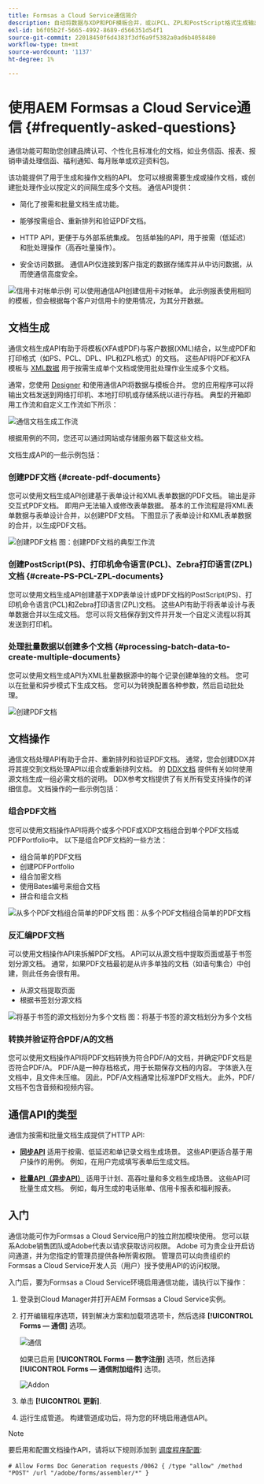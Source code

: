 ```yaml
---
title: Formsas a Cloud Service通信简介
description: 自动将数据与XDP和PDF模板合并，或以PCL、ZPL和PostScript格式生成输出
exl-id: b6f05b2f-5665-4992-8689-d566351d54f1
source-git-commit: 22018450f6d4383f3df6a9f5382a0ad6b4058480
workflow-type: tm+mt
source-wordcount: '1137'
ht-degree: 1%

---
```


# 使用AEM Formsas a Cloud Service通信 {#frequently-asked-questions}

通信功能可帮助您创建品牌认可、个性化且标准化的文档，如业务信函、报表、报销申请处理信函、福利通知、每月账单或欢迎资料包。

该功能提供了用于生成和操作文档的API。 您可以根据需要生成或操作文档，或创建批处理作业以按定义的间隔生成多个文档。 通信API提供：

* 简化了按需和批量文档生成功能。

* 能够按需组合、重新排列和验证PDF文档。

* HTTP API，更便于与外部系统集成。 包括单独的API，用于按需（低延迟）和批处理操作（高吞吐量操作）。

* 安全访问数据。 通信API仅连接到客户指定的数据存储库并从中访问数据，从而使通信高度安全。

![信用卡对帐单示例](assets/statement.png)
可以使用通信API创建信用卡对帐单。 此示例报表使用相同的模板，但会根据每个客户对信用卡的使用情况，为其分开数据。

## 文档生成

通信文档生成API有助于将模板(XFA或PDF)与客户数据(XML)结合，以生成PDF和打印格式（如PS、PCL、DPL、IPL和ZPL格式）的文档。 这些API将PDF和XFA模板与 [XML数据](communications-known-issues-limitations.md#form-data) 用于按需生成单个文档或使用批处理作业生成多个文档。

通常，您使用 [Designer](use-forms-designer.md) 和使用通信API将数据与模板合并。 您的应用程序可以将输出文档发送到网络打印机、本地打印机或存储系统以进行存档。 典型的开箱即用工作流和自定义工作流如下所示：

![通信文档生成工作流](assets/communicaions-workflow.png)

根据用例的不同，您还可以通过网站或存储服务器下载这些文档。

文档生成API的一些示例包括：

### 创建PDF文档 {#create-pdf-documents}

您可以使用文档生成API创建基于表单设计和XML表单数据的PDF文档。 输出是非交互式PDF文档。 即用户无法输入或修改表单数据。 基本的工作流程是将XML表单数据与表单设计合并，以创建PDF文档。 下图显示了表单设计和XML表单数据的合并，以生成PDF文档。

![创建PDF文档](assets/outPutPDF_popup.png)
图：创建PDF文档的典型工作流

### 创建PostScript(PS)、打印机命令语言(PCL)、Zebra打印语言(ZPL)文档 {#create-PS-PCL-ZPL-documents}

您可以使用文档生成API创建基于XDP表单设计或PDF文档的PostScript(PS)、打印机命令语言(PCL)和Zebra打印语言(ZPL)文档。 这些API有助于将表单设计与表单数据合并以生成文档。 您可以将文档保存到文件并开发一个自定义流程以将其发送到打印机。

<!-- ### Processing batch data to create multiple documents

Communications APIs can create separate documents for each record within an XML batch data source. The APIs can also create a single document that contains all records (this functionality is the default). Assume that an XML data source contains ten records and you instruct the APIs to create a separate document for each record (for example, PDF documents). As a result, the APIs generate ten PDF documents.

The following illustration also shows Communications APIs processing an XML data file that contains multiple records. However, assume that you instruct the APIs to create a single PDF document that contains all data records. In this situation, the APIs generate one document that contains all of the records.

The following illustration shows Communications APIs processing an XML data file that con tains multiple records. Assume that you instruct the Communications APIs to create a separate PDF document for each data record. In this situation, the APIs generates a separate PDF document for each data record.

 -->

### 处理批量数据以创建多个文档 {#processing-batch-data-to-create-multiple-documents}

您可以使用文档生成API为XML批量数据源中的每个记录创建单独的文档。 您可以在批量和异步模式下生成文档。 您可以为转换配置各种参数，然后启动批处理。

![创建PDF文档](assets/ou_OutputBatchMany_popup.png)

<!-- You can can also create a single document that contains all records (this functionality is the default).  Assume that an XML data source contains ten records and you have a requirement to create a separate document for each record (for example, PDF documents). You can use the Communication APIs to generate ten PDF documents. -->

<!-- The following illustration shows the Communication APIs processing an XML data file that contains multiple records. However, assume that you instruct the Communication APIs to create a single PDF document that contains all data records. In this situation, the Communication APIs generate one document that contains all of the records.

![Create PDF Documents](assets/ou_OutputBatchSingle_popup.png)

The following illustration shows the Communication APIs processing an XML data file that contains multiple records. Assume that you instruct the Communication APIs to create a separate PDF document for each data record. In this situation, the Communication APIs generates a separate PDF document for each data record.

![Create PDF Documents](assets/ou_OutputBatchMany_popup.png)

For detailed information on using Batch APIs, see Communication APIs: Processing batch data to create multiple documents. 

### Flatten interactive PDF documents {#flatten-interactive-pdf-documents}

You can use document generation APIs to transform an interactive PDF document (for example, a form) to a non-interactive PDF document. An interactive PDF document lets users enter or modify data located in the PDF document fields. The process of transforming an interactive PDF document to a non-interactive PDF document is called flattening. When a PDF document is flattened, a user cannot modify the data located in the document’s fields. One reason to flatten a PDF document is to ensure that data cannot be modified.

You can flatten the following types of PDF documents:

* Interactive PDF documents created in Designer (that contain XFA streams).

* Acrobat PDF forms

If you attempt to flatten a non-interactive PDF document, an exception occurs.

### Retain Form State {#retain-form-state}

An interactive PDF document contains various elements that constitute a form. These elements may include fields (to accept or display data), buttons (to trigger events), and scripts (commands to perform a specific action). Clicking a button may trigger an event that changes the state of a field. For example, choosing a gender option may change the color of a field or the appearance of the form. This is an example of a manual event causing the form state to change.

When such an interactive PDF document is flattened using the Communications APIs, the state of the form is not retained. To ensure that the state of the form is retained even after the form is flattened, set the Boolean value _retainFormState_ to True to save and retain the state of the form. -->

## 文档操作

通信文档处理API有助于合并、重新排列和验证PDF文档。 通常，您会创建DDX并将其提交到文档处理API以组合或重新排列文档。 的 [DDX文档](https://helpx.adobe.com/content/dam/help/en/experience-manager/forms-cloud-service/ddxRef.pdf) 提供有关如何使用源文档生成一组必需文档的说明。 DDX参考文档提供了有关所有受支持操作的详细信息。 文档操作的一些示例包括：

### 组合PDF文档

您可以使用文档操作API将两个或多个PDF或XDP文档组合到单个PDF文档或PDFPortfolio中。 以下是组合PDF文档的一些方法：

* 组合简单的PDF文档
* 创建PDFPortfolio
* 组合加密文档
* 使用Bates编号来组合文档
* 拼合和组合文档

![从多个PDF文档组合简单的PDF文档](assets/as_document_assembly.png)
图：从多个PDF文档组合简单的PDF文档

### 反汇编PDF文档

可以使用文档操作API来拆解PDF文档。 API可以从源文档中提取页面或基于书签划分源文档。 通常，如果PDF文档最初是从许多单独的文档（如语句集合）中创建，则此任务会很有用。

* 从源文档提取页面
* 根据书签划分源文档

![将基于书签的源文档划分为多个文档](assets/as_intro_pdfsfrombookmarks.png)
图：将基于书签的源文档划分为多个文档

### 转换并验证符合PDF/A的文档

您可以使用文档操作API将PDF文档转换为符合PDF/A的文档，并确定PDF文档是否符合PDF/A。 PDF/A是一种存档格式，用于长期保存文档的内容。 字体嵌入在文档中，且文件未压缩。 因此，PDF/A文档通常比标准PDF文档大。 此外，PDF/文档不包含音频和视频内容。

## 通信API的类型

通信为按需和批量文档生成提供了HTTP API:

* **[同步API](https://www.adobe.io/experience-manager-forms-cloud-service-developer-reference/)** 适用于按需、低延迟和单记录文档生成场景。 这些API更适合基于用户操作的用例。 例如，在用户完成填写表单后生成文档。

* **[批量API（异步API）](https://www.adobe.io/experience-manager-forms-cloud-service-developer-reference/)** 适用于计划、高吞吐量和多文档生成场景。 这些API可批量生成文档。 例如，每月生成的电话账单、信用卡报表和福利报表。

## 入门

通信功能可作为Formsas a Cloud Service用户的独立附加模块使用。 您可以联系Adobe销售团队或Adobe代表以请求获取访问权限。 Adobe 可为贵企业开启访问通道，并为您指定的管理员提供各种所需权限。 管理员可以向贵组织的Formsas a Cloud Service开发人员（用户）授予使用API的访问权限。

入门后，要为Formsas a Cloud Service环境启用通信功能，请执行以下操作：

1. 登录到Cloud Manager并打开AEM Formsas a Cloud Service实例。

1. 打开编辑程序选项，转到解决方案和加载项选项卡，然后选择 **[!UICONTROL Forms — 通信]** 选项。

   ![通信](assets/communications.png)

   如果已启用 **[!UICONTROL Forms — 数字注册]** 选项，然后选择 **[!UICONTROL Forms — 通信附加组件]** 选项。

   ![Addon](assets/add-on.png)

1. 单击 **[!UICONTROL 更新]**.

1. 运行生成管道。 构建管道成功后，将为您的环境启用通信API。

>[!NOTE]
>
> 要启用和配置文档操作API，请将以下规则添加到 [调度程序配置](setup-local-development-environment.md#forms-specific-rules-to-dispatcher):
>
> `# Allow Forms Doc Generation requests`
> `/0062 { /type "allow" /method "POST" /url "/adobe/forms/assembler/*" }`

<!--

Communication help you combine a template and XML data to generate print documents in various formats. The service allows you to generate documents in synchronous and batch modes. The APIs enables you to create applications that let you:

  * Generate documents by populating template files (PDF and XDP) with XML data.
  * Generate output forms in various formats, including non-interactive PDF print streams.

Consider a scenario where you have one or more templates and multiple records of XML data for each template. You can use Communications APIs to generate a print document for each record.  You can also combine the records into a single document.  The result is a non-interactive PDF document. A non-interactive PDF document does not let users enter data into its fields.

 There are two main Communications APIs. The _generatePDFOutput_ generates PDFs, while the _generatePrintedOutput_ generates PostScript, ZPL, and PCL formats. These APIs are available as REST endpoints on your environment, both on author and publish instances. Since the publish instances are configured to scale faster than the author instances, it is recommended use these APIs via publish instances.

The first parameter of both the operations accept the path and name of the template file (for example ExpenseClaim.xdp). You can specify a fully qualified path, reference path of your AEM Repository, or path of a binary file. The second parameter accepts an XML document that is merged with the template while generating the output document.  

The [API reference documentation](https://documentcloud.adobe.com/link/track?uri=urn:aaid:scds:US:b1223732-ae0f-4921-bdc0-c31e48b56044) provides detailed information about all the parameters, authentication methods, and various services provided by APIs. The API reference documentation is also available in the .yaml format. You can download the .yaml for [Batch APIs](assets/batch-api.yaml) or [non-Batch API.yaml](assets/non-batch-api.yaml) file and upload it to postman to check functionality of APIs.

>[!VIDEO](https://video.tv.adobe.com/v/335771)

Uploading Communication APIs .yaml file to postman to check functionality of APIs.

## Using the Communications APIs {#workflows}

Typically, you create a template using [Designer](use-forms-designer.md) and use communications APIs ( generatePDFOutput and generatePrintedOutput) to:

* Convert these templates to various formats, including PDF, PostScript, ZPL, and PCL.
* Merge XML form data with a form design to generate a document.
* Generate a document without merging XML form data into the document. However, the primary workflow is merging data into the document.

Then, the output document is stored to a file. You can design custom workflows to send the file to a network printer, a local printer, or to a storage system for archival. A typical out of the box and custom workflows look like the following:

![Communications Workflow](assets/communicaions-workflow.png)

### Create PDF documents {#create-pdf-documents}

You can use the _generatePDFOutput_ API to create PDF document that is based on a form design and XML form data. The output is a non-interactive PDF document. That is, users cannot enter or modify form data. A basic workflow is to merge XML form data with a form design to create a PDF document. The following illustration shows the merging of a form design and XML form data to produce a PDF document.

![Create PDF Documents](assets/outPutPDF_popup.png)

### Create PostScript (PS), Printer Command Language (PCL), Zebra Printing Language (ZPL) document {#create-PS-PCL-ZPL-documents}

You can use Communications APIs to create PostScript (PS), Printer Command Language (PCL), and Zebra Printing Language (ZPL) document that are based on a XDP form design or PDF document. The _generatePrintedOutput_ API merges a form design with form data to generate a document. You can save the document to a file and develop a custom process to send it to a printer.

 ### Processing batch data to create multiple documents

Communications APIs can create separate documents for each record within an XML batch data source. The APIs can also create a single document that contains all records (this functionality is the default). Assume that an XML data source contains ten records and you instruct the APIs to create a separate document for each record (for example, PDF documents). As a result, the APIs generate ten PDF documents.

The following illustration also shows Communications APIs processing an XML data file that contains multiple records. However, assume that you instruct the APIs to create a single PDF document that contains all data records. In this situation, the APIs generate one document that contains all of the records.

The following illustration shows Communications APIs processing an XML data file that contains multiple records. Assume that you instruct the Communications APIs to create a separate PDF document for each data record. In this situation, the APIs generates a separate PDF document for each data record.

### Processing batch data to create multiple documents {#processing-batch-data-to-create-multiple-documents}

You create separate documents for each record within an XML batch data source. You can can also create a single document that contains all records (this functionality is the default). Assume that an XML data source contains ten records and you have a requirement to create a separate document for each record (for example, PDF documents). You can use the Communication APIs to generate ten PDF documents.

The following illustration shows the Communication APIs processing an XML data file that contains multiple records. However, assume that you instruct the Communication APIs to create a single PDF document that contains all data records. In this situation, the Communication APIs generate one document that contains all of the records.

![Create PDF Documents](assets/ou_OutputBatchSingle_popup.png)

The following illustration shows the Communication APIs processing an XML data file that contains multiple records. Assume that you instruct the Communication APIs to create a separate PDF document for each data record. In this situation, the Communication APIs generates a separate PDF document for each data record.

![Create PDF Documents](assets/ou_OutputBatchMany_popup.png)

For detailed information on using Batch APIs, see Communication APIs: Processing batch data to create multiple documents.

### Flatten interactive PDF documents {#flatten-interactive-pdf-documents}

You can use the Communications APIs to transform an interactive PDF document (for example, a form) to a non-interactive PDF document. An interactive PDF document lets users enter or modify data located in the PDF document fields. The process of transforming an interactive PDF document to a non-interactive PDF document is called flattening. When a PDF document is flattened, a user cannot modify the data located in the document’s fields. One reason to flatten a PDF document is to ensure that data cannot be modified.

You can flatten the following types of PDF documents:

* Interactive PDF documents created in Designer (that contain XFA streams).

* Acrobat PDF forms

If you attempt to flatten a non-interactive PDF document, an exception occurs.

### Retain Form State {#retain-form-state}

An interactive PDF document contains various elements that constitute a form. These elements may include fields (to accept or display data), buttons (to trigger events), and scripts (commands to perform a specific action). Clicking a button may trigger an event that changes the state of a field. For example, choosing a gender option may change the color of a field or the appearance of the form. This is an example of a manual event causing the form state to change.

When such an interactive PDF document is flattened using the Communications APIs, the state of the form is not retained. To ensure that the state of the form is retained even after the form is flattened, set the Boolean value _retainFormState_ to True to save and retain the state of the form.  -->
